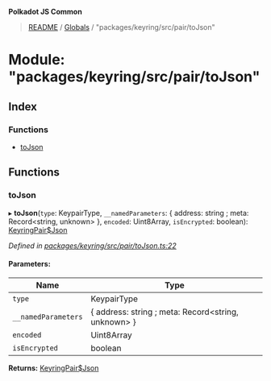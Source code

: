 **Polkadot JS Common**

> [README](../README.md) / [Globals](../globals.md) / "packages/keyring/src/pair/toJson"

# Module: "packages/keyring/src/pair/toJson"

## Index

### Functions

* [toJson](_packages_keyring_src_pair_tojson_.md#tojson)

## Functions

### toJson

▸ **toJson**(`type`: KeypairType, `__namedParameters`: { address: string ; meta: Record\<string, unknown>  }, `encoded`: Uint8Array, `isEncrypted`: boolean): [KeyringPair$Json](../interfaces/_packages_keyring_src_types_.keyringpair_json.md)

*Defined in [packages/keyring/src/pair/toJson.ts:22](https://github.com/polkadot-js/common/blob/dd1220ac/packages/keyring/src/pair/toJson.ts#L22)*

#### Parameters:

Name | Type |
------ | ------ |
`type` | KeypairType |
`__namedParameters` | { address: string ; meta: Record\<string, unknown>  } |
`encoded` | Uint8Array |
`isEncrypted` | boolean |

**Returns:** [KeyringPair$Json](../interfaces/_packages_keyring_src_types_.keyringpair_json.md)

